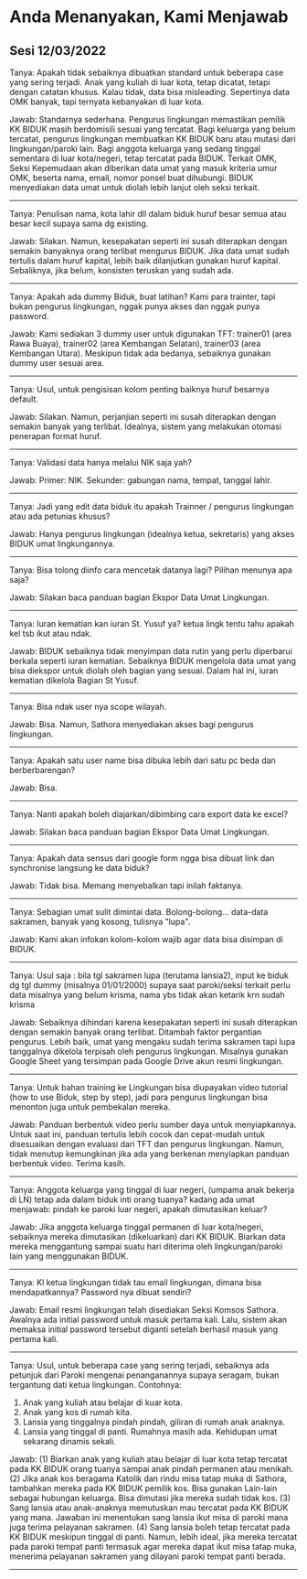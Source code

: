 # Anda Menanyakan, Kami Menjawab

## Sesi 12/03/2022


Tanya: Apakah tidak sebaiknya dibuatkan standard untuk beberapa case yang sering terjadi. 
Anak yang kuliah di luar kota, tetap dicatat, tetapi dengan catatan khusus. Kalau tidak, data bisa misleading. 
Sepertinya data OMK banyak, tapi ternyata kebanyakan di luar kota.

Jawab: Standarnya sederhana. Pengurus lingkungan memastikan pemilik KK BIDUK masih berdomisili sesuai yang tercatat. Bagi keluarga yang belum tercatat, pengurus lingkungan membuatkan KK BIDUK baru atau mutasi dari lingkungan/paroki lain. Bagi anggota keluarga yang sedang tinggal sementara di luar kota/negeri, tetap tercatat pada BIDUK. 
Terkait OMK, Seksi Kepemudaan akan diberikan data umat yang masuk kriteria umur OMK, beserta nama, email, nomor ponsel buat dihubungi. BIDUK menyediakan data umat untuk diolah lebih lanjut oleh seksi terkait. 

---

Tanya: Penulisan nama, kota lahir dll dalam biduk huruf besar semua atau besar kecil supaya sama dg existing.

Jawab: Silakan. Namun, kesepakatan seperti ini susah diterapkan dengan semakin banyaknya orang terlibat mengurus BIDUK. Jika data umat sudah tertulis dalam huruf kapital, lebih baik dilanjutkan gunakan huruf kapital. Sebaliknya, jika belum, konsisten teruskan yang sudah ada. 

---

Tanya: Apakah ada dummy Biduk, buat latihan? Kami para trainter, tapi bukan pengurus lingkungan, nggak punya akses dan nggak punya password.

Jawab: Kami sediakan 3 dummy user untuk digunakan TFT: trainer01 (area Rawa Buaya), trainer02 (area Kembangan Selatan), trainer03 (area Kembangan Utara). Meskipun tidak ada bedanya, sebaiknya gunakan dummy user sesuai area.

---

Tanya: Usul, untuk pengisisan kolom penting baiknya huruf besarnya default.

Jawab: Silakan. Namun, perjanjian seperti ini susah diterapkan dengan semakin banyak yang terlibat. Idealnya, sistem yang melakukan otomasi penerapan format huruf.

---

Tanya: Validasi data hanya melalui NIK saja yah?

Jawab: Primer: NIK. Sekunder: gabungan nama, tempat, tanggal lahir.

---

Tanya: Jadi yang edit data biduk itu apakah Trainner / pengurus lingkungan atau ada petunias khusus?

Jawab: Hanya pengurus lingkungan (idealnya ketua, sekretaris) yang akses BIDUK umat lingkungannya.

---

Tanya: Bisa tolong diinfo cara mencetak datanya lagi? Pilihan menunya apa saja?

Jawab: Silakan baca panduan bagian Ekspor Data Umat Lingkungan.

---

Tanya: Iuran kematian kan iuran St. Yusuf ya? ketua lingk tentu tahu apakah kel tsb ikut atau ndak.

Jawab: BIDUK sebaiknya tidak menyimpan data rutin yang perlu diperbarui berkala seperti iuran kematian. Sebaiknya BIDUK mengelola data umat yang bisa diekspor untuk diolah oleh bagian yang sesuai. Dalam hal ini, iuran kematian dikelola Bagian St Yusuf.

---

Tanya: Bisa ndak user nya scope wilayah.

Jawab: Bisa. Namun, Sathora menyediakan akses bagi pengurus lingkungan.

---

Tanya: Apakah satu user name bisa dibuka lebih dari satu pc beda dan berberbarengan?

Jawab: Bisa.

---

Tanya: Nanti apakah boleh diajarkan/dibimbing cara export data ke excel?

Jawab: Silakan baca panduan bagian Ekspor Data Umat Lingkungan.

---

Tanya: Apakah data sensus dari google form ngga bisa dibuat link dan synchronise langsung ke  data biduk?

Jawab: Tidak bisa. Memang menyebalkan tapi inilah faktanya. 

---

Tanya: Sebagian umat sulit dimintai data.  Bolong-bolong… data-data sakramen, banyak yang kosong, tulisnya "lupa".

Jawab: Kami akan infokan kolom-kolom wajib agar data bisa disimpan di BIDUK.

---

Tanya: Usul saja : bila tgl sakramen lupa (terutama lansia2), input ke biduk dg tgl dummy (misalnya 01/01/2000) supaya saat paroki/seksi terkait perlu data misalnya yang belum krisma, nama ybs tidak akan ketarik krn sudah krisma

Jawab: Sebaiknya dihindari karena kesepakatan seperti ini susah diterapkan dengan semakin banyak orang terlibat. Ditambah faktor pergantian pengurus. Lebih baik, umat yang mengaku sudah terima sakramen tapi lupa tanggalnya dikelola terpisah oleh pengurus lingkungan. Misalnya gunakan Google Sheet yang tersimpan pada Google Drive akun resmi lingkungan.

---

Tanya: Untuk bahan training ke Lingkungan bisa diupayakan video tutorial (how to use Biduk, step by step), jadi para pengurus lingkungan bisa menonton juga untuk pembekalan mereka.

Jawab: Panduan berbentuk video perlu sumber daya untuk menyiapkannya. Untuk saat ini, panduan tertulis lebih cocok dan cepat-mudah untuk disesuaikan dengan evaluasi dari TFT dan pengurus lingkungan. Namun, tidak menutup kemungkinan jika ada yang berkenan menyiapkan panduan berbentuk video. Terima kasih.

---

Tanya: Anggota keluarga yang tinggal di luar negeri, (umpama anak bekerja di LN) tetap ada dalam biduk inti orang tuanya? kadang ada umat menjawab: pindah ke paroki luar negeri, apakah dimutasikan keluar?

Jawab: Jika anggota keluarga tinggal permanen di luar kota/negeri, sebaiknya mereka dimutasikan (dikeluarkan) dari KK BIDUK. Biarkan data mereka menggantung sampai suatu hari diterima oleh lingkungan/paroki lain yang menggunakan BIDUK.

---

Tanya: Kl ketua lingkungan tidak tau email lingkungan, dimana bisa mendapatkannya? Password nya dibuat sendiri?

Jawab: Email resmi lingkungan telah disediakan Seksi Komsos Sathora. Awalnya ada initial password untuk masuk pertama kali. Lalu, sistem akan memaksa initial password tersebut diganti setelah berhasil masuk yang pertama kali.

---

Tanya: Usul, untuk beberapa case yang sering terjadi, sebaiknya ada petunjuk dari Paroki mengenai penanganannya supaya seragam, bukan tergantung dati ketua lingkungan.
Contohnya:
1. Anak yang kuliah atau belajar di kuar kota.
2. Anak yang kos di rumah kita.
3. Lansia yang tinggalnya pindah pindah, giliran di rumah anak anaknya.
4. Lansia yang tinggal di panti. Rumahnya masih ada.
Kehidupan umat sekarang dinamis sekali.

Jawab: (1) Biarkan anak yang kuliah atau belajar di luar kota tetap tercatat pada KK BIDUK orang tuanya sampai anak pindah permanen atau menikah. (2) Jika anak kos beragama Katolik dan rindu misa tatap muka di Sathora, tambahkan mereka pada KK BIDUK pemilik kos. Bisa gunakan Lain-lain sebagai hubungan keluarga. Bisa dimutasi jika mereka sudah tidak kos. (3) Sang lansia atau anak-anaknya memutuskan mau tercatat pada KK BIDUK yang mana. Jawaban ini menentukan sang lansia ikut misa di paroki mana juga terima pelayanan sakramen. (4) Sang lansia boleh tetap tercatat pada KK BIDUK meskipun tinggal di panti. Namun, lebih ideal, jika mereka tercatat pada paroki tempat panti termasuk agar mereka dapat ikut misa tatap muka, menerima pelayanan sakramen yang dilayani paroki tempat panti berada.

---
